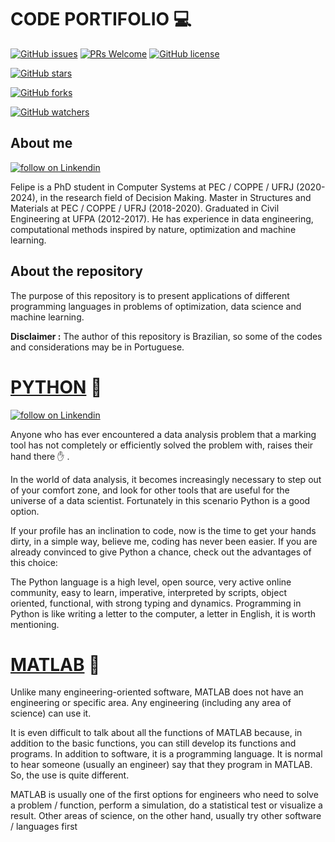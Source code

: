 # CODE PORTIFOLIO :computer: 
[![GitHub issues](https://img.shields.io/github/issues/FelipeRamosOliveira/Portifolio.svg)](https://img.shields.io/github/issues/FelipeRamosOliveira/Portifolio.svg)
[![PRs Welcome](https://img.shields.io/badge/PRs-welcome-brightgreen.svg)](https://github.com/FelipeRamosOliveira/Portifolio/pulls)
[![GitHub license](https://img.shields.io/github/license/Naereen/StrapDown.js.svg)](https://github.com/Naereen/StrapDown.js/blob/master/LICENSE)

[![GitHub stars](https://img.shields.io/github/stars/FelipeRamosOliveira/Portifolio.svg?style=social&label=Star&maxAge=2592000)](https://GitHub.com/Naereen/StrapDown.js/stargazers/) 

[![GitHub forks](https://img.shields.io/github/forks/FelipeRamosOliveira/Portifolio.svg?style=social&label=Fork&maxAge=2592000)](https://GitHub.com/Naereen/StrapDown.js/network/) 

[![GitHub watchers](https://img.shields.io/github/watchers/FelipeRamosOliveira/Portifolio.svg?style=social&label=Watch&maxAge=2592000)](https://GitHub.com/Naereen/StrapDown.js/watchers/)

## About me
<p>
    <a href="https://www.linkedin.com/in/felipe-ramos-oliveira/">
        <img src="https://img.shields.io/badge/LinkedIn-0077B5?style=for-the-badge&logo=linkedin&logoColor=white"
            alt="follow on Linkendin"></a>
<p/>


Felipe is a PhD student in Computer Systems at PEC / COPPE / UFRJ (2020-2024), in the research field of Decision Making. Master in Structures and Materials at PEC / COPPE / UFRJ (2018-2020). Graduated in Civil Engineering at UFPA (2012-2017). He has experience in data engineering, computational methods inspired by nature, optimization and machine learning.

## About the repository

The purpose of this repository is to present applications of different programming languages in problems of optimization, data science and machine learning.

**Disclaimer :** The author of this repository is Brazilian, so some of the codes and considerations may be in Portuguese.



# [PYTHON](https://github.com/FelipeRamosOliveira/Portifolio/tree/main/Python)  :snake:

<p>
<a href="https://code.visualstudio.com/">
        <img src="https://img.shields.io/badge/Visual_Studio_Code-0078D4?style=for-the-badge&logo=visual%20studio%20code&logoColor=white"
            alt="follow on Linkendin"></a>
<p/>

Anyone who has ever encountered a data analysis problem that a marking tool has not completely or efficiently solved the problem with, raises their hand there :raised_hand: .

In the world of data analysis, it becomes increasingly necessary to step out of your comfort zone, and look for other tools that are useful for the universe of a data scientist. Fortunately in this scenario Python is a good option.

If your profile has an inclination to code, now is the time to get your hands dirty, in a simple way, believe me, coding has never been easier. If you are already convinced to give Python a chance, check out the advantages of this choice:

The Python language is a high level, open source, very active online community, easy to learn, imperative, interpreted by scripts, object oriented, functional, with strong typing and dynamics. Programming in Python is like writing a letter to the computer, a letter in English, it is worth mentioning.


# [MATLAB](https://github.com/FelipeRamosOliveira/Portifolio/tree/main/Python) :triangular_ruler:
Unlike many engineering-oriented software, MATLAB does not have an engineering or specific area. Any engineering (including any area of science) can use it.

It is even difficult to talk about all the functions of MATLAB because, in addition to the basic functions, you can still develop its functions and programs. In addition to software, it is a programming language. It is normal to hear someone (usually an engineer) say that they program in MATLAB. So, the use is quite different.

MATLAB is usually one of the first options for engineers who need to solve a problem / function, perform a simulation, do a statistical test or visualize a result. Other areas of science, on the other hand, usually try other software / languages first
